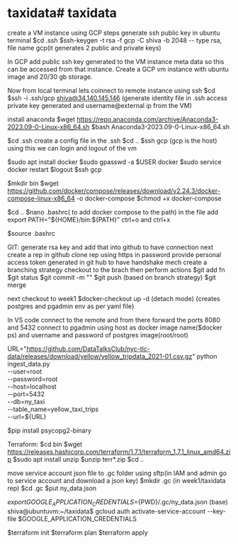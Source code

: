 # taxidata# taxidata

create a VM instance using GCP
steps
generate ssh public key in ubuntu terminal
$cd .ssh
$ssh-keygen -t rsa -f gcp -C shiva -b 2048  -- type rsa, file name gcp(it generates 2 public and private keys) 

In GCP add public ssh key generated to the VM instance meta data so this can be accessed from that instance.
Create a GCP vm instance with ubuntu image and 20/30 gb storage.

Now from local terminal lets coinnect to remote instance using ssh
$cd
$ssh -i .ssh/gcp shiva@34.140.145.146    (generate identity file in .ssh access private key generated and username@external ip from the VM)

install anaconda 
$wget https://repo.anaconda.com/archive/Anaconda3-2023.09-0-Linux-x86_64.sh
$bash Anaconda3-2023.09-0-Linux-x86_64.sh

$cd .ssh
create a config file in the .ssh 
$cd ..
$ssh gcp (gcp is the host) using this we can login and logout of the vm


$sudo apt install docker
$sudo gpasswd -a $USER docker
$sudo service docker restart
$logout
$ssh gcp

$mkdir bin
$wget https://github.com/docker/compose/releases/download/v2.24.3/docker-compose-linux-x86_64 -o docker-compose
$chmod +x docker-compose

$cd ..
$nano .bashrc( to add docker compose to the path)
in the file add 
export PATH="${HOME}/bin:${PATH}"
ctrl+o and ctrl+x

$source .bashrc


GIT:
generate rsa key and add that into github to have connection
next create a rep in github
clone rep using https in password provide personal access token generated in git hub to have handshake mech
create a branching strategy
checkout to the brach then perform actions
$git add fn
$git status
$git commit -m ""
$git push (based on branch strategy)
$git merge

next checkout to week1
$docker-checkout up -d (detach mode) {creates postgres and pgadmin env as per yaml file}

In VS code connect to the remote and from there forward the ports 8080 and 5432
connect to pgadmin using host as docker image name($docker ps) and username and password of postgres image(root/root)


URL="https://github.com/DataTalksClub/nyc-tlc-data/releases/download/yellow/yellow_tripdata_2021-01.csv.gz"
python ingest_data.py \
  --user=root \
  --password=root \
  --host=localhost \
  --port=5432 \
  --db=ny_taxi \
  --table_name=yellow_taxi_trips \
  --url=${URL}

$pip install psycopg2-binary


Terraform:
$cd bin
$wget https://releases.hashicorp.com/terraform/1.7.1/terraform_1.7.1_linux_amd64.zip
$sudo apt install unzip
$unzip terr*.zip
$cd ..

move service account json file to .gc folder using sftp(in IAM and admin go to service account and download a json key)
$mkdir .gc   (in week1/taxidata rep)
$cd .gc
$put ny_data.json

$export GOOGLE_APPLICATION_CREDENTIALS=${PWD}/.gc/ny_data.json
(base) shiva@ubuntuvm:~/taxidata$ gcloud auth activate-service-account --key-file $GOOGLE_APPLICATION_CREDENTIALS

$terraform init
$terraform plan
$terraform apply
